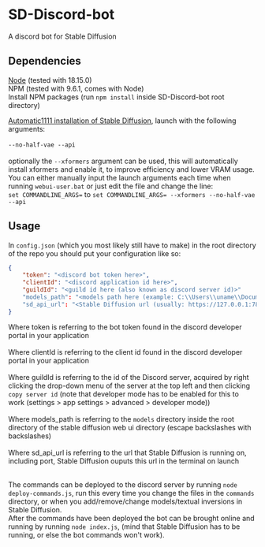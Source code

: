 # SD-Discord-bot
A discord bot for Stable Diffusion
## Dependencies
[Node](https://nodejs.org/en) (tested with 18.15.0) <br />
NPM (tested with 9.6.1, comes with Node) <br />
Install NPM packages (run `npm install` inside SD-Discord-bot root directory) <br />

[Automatic1111 installation of Stable Diffusion](https://github.com/AUTOMATIC1111/stable-diffusion-webui), launch with the following arguments: <br /> <br />
`--no-half-vae --api` <br /> <br />
optionally the `--xformers` argument can be used, this will automatically install xformers and enable it, to improve efficiency and lower VRAM usage. 
You can either manually input the launch arguments each time when running `webui-user.bat` or just edit the file and change the line: <br />
`set COMMANDLINE_ARGS=` to `set COMMANDLINE_ARGS= --xformers --no-half-vae --api` <br />

## Usage
In `config.json` (which you most likely still have to make) in the root directory of the repo you should put your configuration like so: <br />
```json
{
    "token": "<discord bot token here>",
    "clientId": "<discord application id here>",
    "guildId": "<guild id here (also known as discord server id)>"
    "models_path": "<models path here (example: C:\\Users\\uname\\Documents\\stable-diffusion-webui\\models)>"
    "sd_api_url": "<Stable Diffusion url (usually: https://127.0.0.1:7860)>"
}
```
Where token is referring to the bot token found in the discord developer portal in your application <br /> <br />
Where clientId is referring to the client id found in the discord developer portal in your application <br /> <br />
Where guildId is referring to the id of the Discord server, acquired by right clicking the drop-down menu of the server at the top left and then clicking `copy server id` (note that developer mode has to be enabled for this to work (settings > app settings > advanced > developer mode)) <br /> <br />
Where models_path is referring to the `models` directory inside the root directory of the stable diffusion web ui directory (escape backslashes with backslashes)<br /> <br />
Where sd_api_url is referring to the url that Stable Diffusion is running on, including port, Stable Diffusion ouputs this url in the terminal on launch <br /> <br />

The commands can be deployed to the discord server by running `node deploy-commands.js`, run this every time you change the files in the `commands` directory, or when you add/remove/change models/textual inversions in Stable Diffusion. <br />
After the commands have been deployed the bot can be brought online and running by running `node index.js`, (mind that Stable Diffusion has to be running, or else the bot commands won't work).
